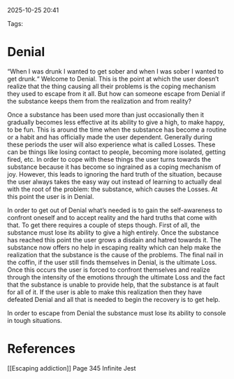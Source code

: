 2025-10-25 20:41

Tags:
# Denial
“When I was drunk I wanted to get sober and when I was sober I wanted to get drunk.“  Welcome to Denial. This is the point at which the user doesn’t realize that the thing causing all their problems is the coping mechanism they used to escape from it all. But how can someone escape from Denial if the substance keeps them from the realization and from reality?

Once a substance has been used more than just occasionally then it gradually becomes less effective at its ability to give a high, to make happy, to be fun. This is around the time when the substance has become a routine or a habit and has officially made the user dependent. Generally during these periods the user will also experience what is called Losses. These can be things like losing contact to people, becoming more isolated, getting fired, etc. In order to cope with these things the user turns towards the substance because it has become so ingrained as a coping mechanism of joy. However, this leads to ignoring the hard truth of the situation, because the user always takes the easy way out instead of learning to actually deal with the root of the problem: the substance, which causes the Losses. At this point the user is in Denial.

In order to get out of Denial what’s needed is to gain the self-awareness to confront oneself and to accept reality and the hard truths that come with that. To get there requires a couple of steps though. First of all, the substance must lose its ability to give a high entirely. Once the substance has reached this point the user grows a disdain and hatred towards it. The substance now offers no help in escaping reality which can help make the realization that the substance is the cause of the problems. The final nail in the coffin, if the user still finds themselves in Denial, is the ultimate Loss. Once this occurs the user is forced to confront themselves and realize through the intensity of the emotions through the ultimate Loss and the fact that the substance is unable to provide help, that the substance is at fault for all of it. If the user is able to make this realization then they have defeated Denial and all that is needed to begin the recovery is to get help. 

In order to escape from Denial the substance must lose its ability to console in tough situations. 
# References
[[Escaping addiction]] 
Page 345 Infinite Jest
